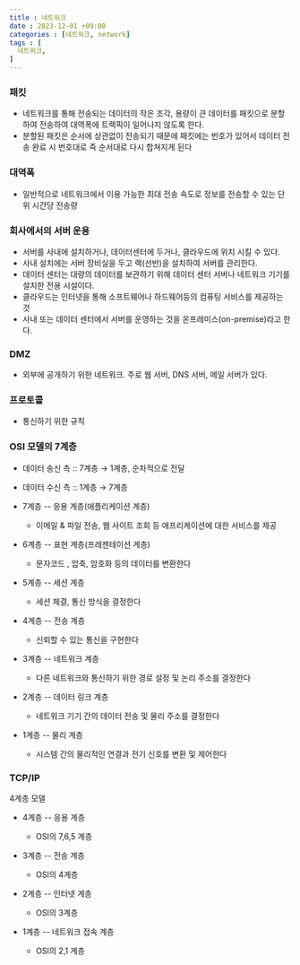 ```yaml
---
title : 네트워크
date : 2023-12-01 +09:00
categories : [네트워크, network]
tags : [
  네트워크,
]
---
```

<!-- ![](/assets/img/Spring/aaaa.png){:style="border:1px solid #eaeaea; border-radius: 7px; padding: 0px;" } -->
<!-- ![](/assets/img/Performance Test/1-1.png){:style="width:1000px" } -->

### 패킷
- 네트워크를 통해 전송되는 데이터의 작은 조각, 용량이 큰 데이터를 패킷으로 분할하여 전송하여 대역폭에 트랙픽이 일어나지 않도록 한다. 
- 분할된 패킷은 순서에 상관없이 전송되기 때문에 패킷에는 번호가 있어서 데이터 전송 완료 시 번호대로 즉 순서대로 다시 합쳐지게 된다

### 대역폭
- 일반적으로 네트워크에서 이용 가능한 최대 전송 속도로 정보를 전송할 수 있는 단위 시간당 전송량 

### 회사에서의 서버 운용
- 서버를 사내에 설치하거나, 데이터센터에 두거나, 클라우드에 위치 시킬 수 있다. 
- 사내 설치에는 서버 장비실을 두고 랙(선반)을 설치하여 서버를 관리한다.
- 데이터 센터는 대량의 데이터를 보관하기 위해 데이터 센터 서버나 네트워크 기기를 설치한 전용 시설이다.
- 클라우드는 인터넷을 통해 소프트웨어나 하드웨어등의 컴퓨팅 서비스를 제공하는 것
- 사내 또는 데이터 센터에서 서버를 운영하는 것을 온프레미스(on-premise)라고 한다.

### DMZ
- 외부에 공개하기 위한 네트워크. 주로 웹 서버, DNS 서버, 메일 서버가 있다.

### 프로토콜
- 통신하기 위한 규칙

### OSI 모델의 7계층
- 데이터 송신 측 :: 7계층 → 1계층, 순차적으로 전달
- 데이터 수신 측 :: 1계층 → 7계층

- 7계층 -- 응용 계층(애플리케이션 계층)
  - 이메일 & 파일 전송, 웹 사이트 조회 등 애프리케이션에 대한 서비스를 제공

- 6계층 -- 표현 계층(프레젠테이션 계층)
  - 문자코드 , 압축, 암호화 등의 데이터를 변환한다

- 5계층 -- 세션 계층
  - 세션 체결, 통신 방식을 결정한다

- 4계층 -- 전송 계층
  - 신뢰할 수 있는 통신을 구현한다

- 3계층 -- 네트워크 계층
  - 다른 네트워크와 통신하기 위한 경로 설정 및 논리 주소를 결정한다

- 2계층 -- 데이터 링크 계층
  - 네트워크 기기 간의 데이터 전송 및 물리 주소를 결정한다

- 1계층 -- 물리 계층
  - 시스템 간의 물리적인 연결과 전기 신호를 변환 및 제어한다

### TCP/IP

4계층 모델

- 4계층 -- 응용 계층
  - OSI의 7,6,5 계층

- 3계층 -- 전송 계층
  - OSI의 4계층

- 2계층 -- 인터넷 계층
  - OSI의 3계층

- 1계층 -- 네트워크 접속 계층
  - OSI의 2,1 계층
